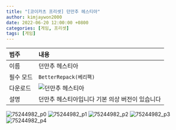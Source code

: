 ```yaml
---
title: "[코이카츠 프리셋] 던만추 헤스티아"
author: kimjaywon2000
date: 2022-06-20 12:00:00 +0800
categories: [게임, 프리셋]
tags: [게임]
---
```


| 범주             | 내용            |
|:----------------|:---------------|
| 이름             | 던만추 헤스티아  |
| 필수 모드         | `BetterRepack(베리팩)`       |
| 다운로드          |![던만추 헤스티아](https://user-images.githubusercontent.com/76558033/175767248-812f46be-5cb1-4b61-a30d-ac1795984795.png) |
| 설명             | 던만추 헤스티아입니다 기본 의상 버전이 있습니다  |

![75244982_p0](https://user-images.githubusercontent.com/76558033/174870730-110d761f-7ece-45a4-a00e-cf753c55689c.png)
![75244982_p1](https://user-images.githubusercontent.com/76558033/174870738-4d208a4b-2058-415e-acef-f9bc652a779b.png)
![75244982_p2](https://user-images.githubusercontent.com/76558033/174870743-948c2aec-0e1f-4c4c-9fc4-220a725a0e02.png)
![75244982_p3](https://user-images.githubusercontent.com/76558033/174870745-5e4c010b-6bc9-4c4f-9798-fe1ad5d1c4d6.png)
![75244982_p4](https://user-images.githubusercontent.com/76558033/174870751-6c9ed831-272f-4770-bf46-3182e99650e7.png)

